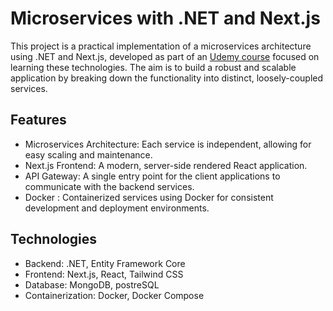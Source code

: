 # Microservices with .NET and Next.js

This project is a practical implementation of a microservices architecture using .NET and Next.js, developed as part of an [Udemy course](https://www.udemy.com/course/build-a-microservices-app-with-dotnet-and-nextjs-from-scratch) focused on learning these technologies. The aim is to build a robust and scalable application by breaking down the functionality into distinct, loosely-coupled services.

## Features
- Microservices Architecture: Each service is independent, allowing for easy scaling and maintenance.
- Next.js Frontend: A modern, server-side rendered React application.
- API Gateway: A single entry point for the client applications to communicate with the backend services.
- Docker : Containerized services using Docker for consistent development and deployment environments.


## Technologies
- Backend: .NET, Entity Framework Core
- Frontend: Next.js, React, Tailwind CSS
- Database: MongoDB, postreSQL
- Containerization: Docker, Docker Compose
